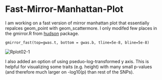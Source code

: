 # Fast-Mirror-Manhattan-Plot

I am working on a fast version of mirror manhattan plot that essentially repalces geom_point with geom_scattermore. I only modifed few places in the gmirror.R from [hudson](https://github.com/anastasia-lucas/hudson) package. 

 ```{r}
 gmirror_fast(top=gwas.t, bottom = gwas.b, tline=5e-8, bline=5e-8)
 ```
 
![Rplot02-1](https://user-images.githubusercontent.com/58570421/128565407-905caaa0-9298-4bc9-bee1-b147592671b4.png)



I also added an option of using pseduo-log-transformed y axis. This is helpful for visualizing some traits (e.g. height) with many small p-values (and therefore much larger on -log10(p) than rest of the SNPs). 
